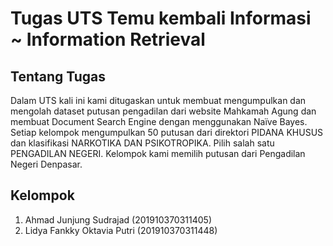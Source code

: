 # Tugas UTS Temu kembali Informasi ~ Information Retrieval
## Tentang Tugas
Dalam UTS kali ini kami ditugaskan untuk membuat mengumpulkan dan mengolah dataset putusan pengadilan dari website Mahkamah Agung dan membuat Document Search Engine dengan menggunakan Naïve Bayes. Setiap kelompok mengumpulkan 50 putusan dari direktori PIDANA KHUSUS dan klasifikasi NARKOTIKA DAN PSIKOTROPIKA. Pilih salah satu PENGADILAN NEGERI. Kelompok kami memilih putusan dari Pengadilan Negeri Denpasar.
## Kelompok
1. Ahmad Junjung Sudrajad (201910370311405)
2. Lidya Fankky Oktavia Putri (201910370311448)
